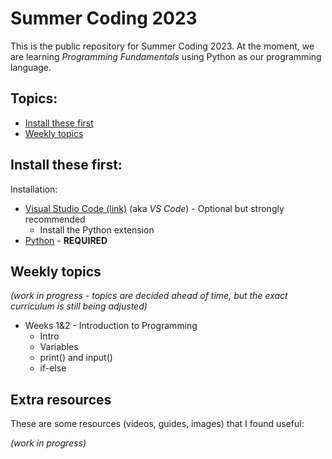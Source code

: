 # Summer Coding 2023
This is the public repository for Summer Coding 2023.
At the moment, we are learning _Programming Fundamentals_ using Python as our programming language.

## Topics:
* [Install these first](#install-these-first)
* [Weekly topics](#weekly-topics)

## Install these first:
Installation:
* [Visual Studio Code (link)](https://code.visualstudio.com/) (aka _VS Code_) - Optional but strongly recommended
  * Install the Python extension 
* [Python](https://www.python.org/downloads/) - **REQUIRED**

## Weekly topics

_(work in progress - topics are decided ahead of time, but the exact curriculum is still being adjusted)_


* Weeks 1&2 - Introduction to Programming
  * Intro
  * Variables
  * print() and input()
  * if-else

## Extra resources
These are some resources (videos, guides, images) that I found useful:

_(work in progress)_
